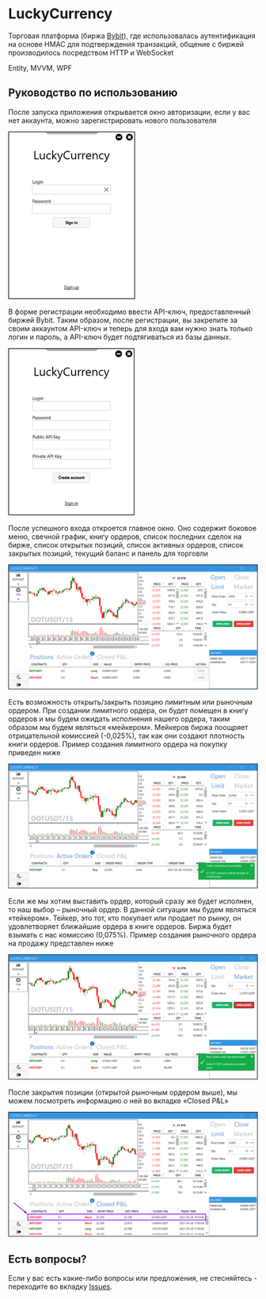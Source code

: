 # LuckyCurrency
Торговая платформа (биржа [Bybit](bybit.com)), где использовалась аутентификация на основе
HMAC для подтверждения транзакций, общение с биржей производилось посредством HTTP и WebSocket

Entity, MVVM, WPF

## Руководство по использованию
После запуска приложения открывается окно авторизации, если у вас нет аккаунта, можно зарегистрировать нового пользователя

![Login window](images/login_window.png)

В форме регистрации необходимо ввести API-ключ, предоставленный биржей Bybit. Таким образом, после регистрации, вы закрепите за своим аккаунтом API-ключ и теперь для входа вам нужно знать только логин и пароль, а API-ключ будет подтягиваться из базы данных.

![Registration window](images/registration_window.png)

После успешного входа откроется главное окно. Оно содержит боковое меню, свечной график, книгу ордеров, список последних сделок на бирже, список открытых позиций, список активных ордеров, список закрытых позиций, текущий баланс и панель для торговли

![Main window](images/main_window.png)

Есть возможность открыть/закрыть позицию лимитным или рыночным ордером. При создании лимитного ордера, он будет помещен в книгу ордеров и мы будем ожидать исполнения нашего ордера, таким образом мы будем являться «мейкером». Мейкеров биржа поощряет отрицательной комиссией (-0,025%), так как они создают плотность книги ордеров. Пример создания лимитного ордера на покупку приведен ниже

![Limit buy order](images/limit_buy_order.png)

Если же мы хотим выставить ордер, который сразу же будет исполнен, то наш выбор – рыночный ордер. В данной ситуации мы будем являться «тейкером». Тейкер, это тот, кто покупает или продает по рынку, он удовлетворяет ближайшие ордера в книге ордеров. Биржа будет взымать с нас комиссию (0,075%). Пример создания рыночного ордера на продажу представлен ниже

![Market sell order](images/market_sell_order.png)

После закрытия позиции (открытой рыночным ордером выше), мы можем посмотреть информацию о ней во вкладке «Closed P&L»

![Closed position information](images/closed_position_Information.png)

## Есть вопросы?
Если у вас есть какие-либо вопросы или предложения, не стесняйтесь - переходите во вкладку [Issues](https://github.com/LilDev1l/LuckyCurrency/issues).
